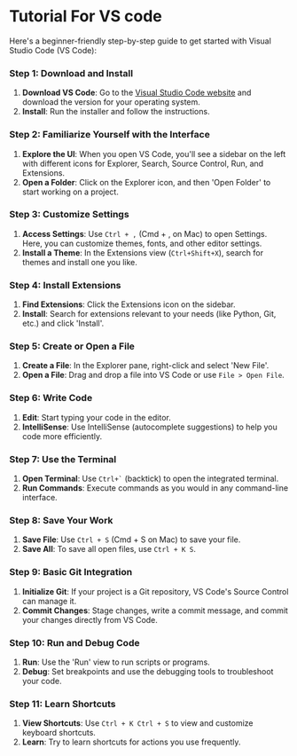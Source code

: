 # Tutorial For VS code 
Here's a beginner-friendly step-by-step guide to get started with Visual Studio Code (VS Code):

### Step 1: Download and Install
1. **Download VS Code**: Go to the [Visual Studio Code website](https://code.visualstudio.com/) and download the version for your operating system.
2. **Install**: Run the installer and follow the instructions.

### Step 2: Familiarize Yourself with the Interface
1. **Explore the UI**: When you open VS Code, you'll see a sidebar on the left with different icons for Explorer, Search, Source Control, Run, and Extensions.
2. **Open a Folder**: Click on the Explorer icon, and then 'Open Folder' to start working on a project.

### Step 3: Customize Settings
1. **Access Settings**: Use `Ctrl + ,` (Cmd + , on Mac) to open Settings. Here, you can customize themes, fonts, and other editor settings.
2. **Install a Theme**: In the Extensions view (`Ctrl+Shift+X`), search for themes and install one you like.

### Step 4: Install Extensions
1. **Find Extensions**: Click the Extensions icon on the sidebar.
2. **Install**: Search for extensions relevant to your needs (like Python, Git, etc.) and click 'Install'.

### Step 5: Create or Open a File
1. **Create a File**: In the Explorer pane, right-click and select 'New File'.
2. **Open a File**: Drag and drop a file into VS Code or use `File > Open File`.

### Step 6: Write Code
1. **Edit**: Start typing your code in the editor.
2. **IntelliSense**: Use IntelliSense (autocomplete suggestions) to help you code more efficiently.

### Step 7: Use the Terminal
1. **Open Terminal**: Use `` Ctrl+` `` (backtick) to open the integrated terminal.
2. **Run Commands**: Execute commands as you would in any command-line interface.

### Step 8: Save Your Work
1. **Save File**: Use `Ctrl + S` (Cmd + S on Mac) to save your file.
2. **Save All**: To save all open files, use `Ctrl + K S`.

### Step 9: Basic Git Integration
1. **Initialize Git**: If your project is a Git repository, VS Code's Source Control can manage it.
2. **Commit Changes**: Stage changes, write a commit message, and commit your changes directly from VS Code.

### Step 10: Run and Debug Code
1. **Run**: Use the 'Run' view to run scripts or programs.
2. **Debug**: Set breakpoints and use the debugging tools to troubleshoot your code.

### Step 11: Learn Shortcuts
1. **View Shortcuts**: Use `Ctrl + K Ctrl + S` to view and customize keyboard shortcuts.
2. **Learn**: Try to learn shortcuts for actions you use frequently.

